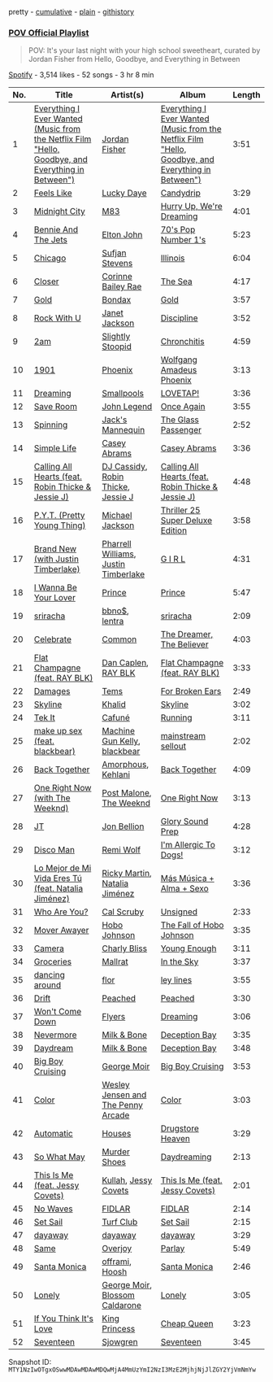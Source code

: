 pretty - [cumulative](/playlists/cumulative/37i9dQZF1DWYAFgmYBmOiv.md) - [plain](/playlists/plain/37i9dQZF1DWYAFgmYBmOiv) - [githistory](https://github.githistory.xyz/mackorone/spotify-playlist-archive/blob/main/playlists/plain/37i9dQZF1DWYAFgmYBmOiv)

### [POV Official Playlist](https://open.spotify.com/playlist/37i9dQZF1DWYAFgmYBmOiv)

> POV: It's your last night with your high school sweetheart, curated by Jordan Fisher from Hello, Goodbye, and Everything in Between

[Spotify](https://open.spotify.com/user/spotify) - 3,514 likes - 52 songs - 3 hr 8 min

| No. | Title | Artist(s) | Album | Length |
|---|---|---|---|---|
| 1 | [Everything I Ever Wanted \(Music from the Netflix Film "Hello, Goodbye, and Everything in Between"\)](https://open.spotify.com/track/7KVbMauvS8b0BbdsgO1VoK) | [Jordan Fisher](https://open.spotify.com/artist/60wslYioiBcxSTInM4nIy2) | [Everything I Ever Wanted \(Music from the Netflix Film "Hello, Goodbye, and Everything in Between"\)](https://open.spotify.com/album/1BCxg9L1D9Q5OZEPtaejEc) | 3:51 |
| 2 | [Feels Like](https://open.spotify.com/track/2Hyaggl5zUVCwGSbJmkOs3) | [Lucky Daye](https://open.spotify.com/artist/5Vuvs6Py2JRU7WiFDVsI7J) | [Candydrip](https://open.spotify.com/album/6eiCnBFhY8yvhLjZzjIsxQ) | 3:29 |
| 3 | [Midnight City](https://open.spotify.com/track/1eyzqe2QqGZUmfcPZtrIyt) | [M83](https://open.spotify.com/artist/63MQldklfxkjYDoUE4Tppz) | [Hurry Up, We're Dreaming](https://open.spotify.com/album/6R0ynY7RF20ofs9GJR5TXR) | 4:01 |
| 4 | [Bennie And The Jets](https://open.spotify.com/track/0LHzd11GIXVmND7TfQnGiy) | [Elton John](https://open.spotify.com/artist/3PhoLpVuITZKcymswpck5b) | [70's Pop Number 1's](https://open.spotify.com/album/5i8kfdER1rHnhzYcQc5KXX) | 5:23 |
| 5 | [Chicago](https://open.spotify.com/track/1yupbrI7ROhigIHpQBevPh) | [Sufjan Stevens](https://open.spotify.com/artist/4MXUO7sVCaFgFjoTI5ox5c) | [Illinois](https://open.spotify.com/album/1pOl0KEC1iQnA6F0XxV4To) | 6:04 |
| 6 | [Closer](https://open.spotify.com/track/4YtsQv4fham2xoPIQ8Ho9Q) | [Corinne Bailey Rae](https://open.spotify.com/artist/29WzbAQtDnBJF09es0uddn) | [The Sea](https://open.spotify.com/album/6BxDGmmHKXvYvvGur0CdTI) | 4:17 |
| 7 | [Gold](https://open.spotify.com/track/5EUlMkyX5kwBp2SFU6PqVi) | [Bondax](https://open.spotify.com/artist/4qobOrZpdUri80gScwsHfs) | [Gold](https://open.spotify.com/album/6lShEmilgF8MaZG0Hjh3du) | 3:57 |
| 8 | [Rock With U](https://open.spotify.com/track/5ZHwIIszkgLcVT3CicIylm) | [Janet Jackson](https://open.spotify.com/artist/4qwGe91Bz9K2T8jXTZ815W) | [Discipline](https://open.spotify.com/album/5hDjUyxqB0g8uwn3M0g9MM) | 3:52 |
| 9 | [2am](https://open.spotify.com/track/4cs6ORX8aKd6rtVdwAnnel) | [Slightly Stoopid](https://open.spotify.com/artist/6MxlVTY6PmY8Nyn16fvxtb) | [Chronchitis](https://open.spotify.com/album/2lKYJFAYLywsVOxLMRoAOe) | 4:59 |
| 10 | [1901](https://open.spotify.com/track/1Ug5wxoHthwxctyWTUMGta) | [Phoenix](https://open.spotify.com/artist/1xU878Z1QtBldR7ru9owdU) | [Wolfgang Amadeus Phoenix](https://open.spotify.com/album/0xG5b9nkWxKc5VTpo6Fq5I) | 3:13 |
| 11 | [Dreaming](https://open.spotify.com/track/6cMswWRv4lAU3mh5lclgCc) | [Smallpools](https://open.spotify.com/artist/4iiQabGKtS2RtTKpVkrVTw) | [LOVETAP!](https://open.spotify.com/album/59xqFRG2IgFTsZtQ73yIp6) | 3:36 |
| 12 | [Save Room](https://open.spotify.com/track/3sTc75CCyIw4FPs6cXkOe7) | [John Legend](https://open.spotify.com/artist/5y2Xq6xcjJb2jVM54GHK3t) | [Once Again](https://open.spotify.com/album/1ZWwFwSKaREGLWxpGiPAoF) | 3:55 |
| 13 | [Spinning](https://open.spotify.com/track/4tS4iYnPEfV6z1EWcvxLcn) | [Jack's Mannequin](https://open.spotify.com/artist/42aeGx2I3uXINpGqC8L0LD) | [The Glass Passenger](https://open.spotify.com/album/4tD242Idl50T7UUn5iz6Hu) | 2:52 |
| 14 | [Simple Life](https://open.spotify.com/track/1uwvhkMMQlnaHQ8wtldM7K) | [Casey Abrams](https://open.spotify.com/artist/1UxNUybRFdtksz3l5HtCEG) | [Casey Abrams](https://open.spotify.com/album/6wq7YT3Nq1Qq5tB6DC8Ok7) | 3:36 |
| 15 | [Calling All Hearts \(feat\. Robin Thicke & Jessie J\)](https://open.spotify.com/track/0YeRxIsv9547EmlsP5wDU2) | [DJ Cassidy](https://open.spotify.com/artist/1xLOb1CC0N70wA28T7Q5uE), [Robin Thicke](https://open.spotify.com/artist/0ZrpamOxcZybMHGg1AYtHP), [Jessie J](https://open.spotify.com/artist/2gsggkzM5R49q6jpPvazou) | [Calling All Hearts \(feat\. Robin Thicke & Jessie J\)](https://open.spotify.com/album/1GaInUv1ODjtrAA04SpUj8) | 4:48 |
| 16 | [P.Y.T\. \(Pretty Young Thing\)](https://open.spotify.com/track/5lA3pwMkBdd24StM90QrNR) | [Michael Jackson](https://open.spotify.com/artist/3fMbdgg4jU18AjLCKBhRSm) | [Thriller 25 Super Deluxe Edition](https://open.spotify.com/album/1C2h7mLntPSeVYciMRTF4a) | 3:58 |
| 17 | [Brand New \(with Justin Timberlake\)](https://open.spotify.com/track/1RUubW9fHtIYwjl588PrhZ) | [Pharrell Williams](https://open.spotify.com/artist/2RdwBSPQiwcmiDo9kixcl8), [Justin Timberlake](https://open.spotify.com/artist/31TPClRtHm23RisEBtV3X7) | [G I R L](https://open.spotify.com/album/0lrmy4pJINsFzycJvttX2W) | 4:31 |
| 18 | [I Wanna Be Your Lover](https://open.spotify.com/track/2XLAzm8bMDSI7MhbRW8nVj) | [Prince](https://open.spotify.com/artist/5a2EaR3hamoenG9rDuVn8j) | [Prince](https://open.spotify.com/album/0j711DtV8bOSMZRCbphtPC) | 5:47 |
| 19 | [sriracha](https://open.spotify.com/track/27uqXX6GcgnvzE2QzNaj4z) | [bbno$](https://open.spotify.com/artist/41X1TR6hrK8Q2ZCpp2EqCz), [lentra](https://open.spotify.com/artist/484bfoveqgHfx2VhNY4zzT) | [sriracha](https://open.spotify.com/album/3VyYyeQnN0mGY8OxiwVveq) | 2:09 |
| 20 | [Celebrate](https://open.spotify.com/track/5sBylVOElekJAsqGT1zYeu) | [Common](https://open.spotify.com/artist/2GHclqNVjqGuiE5mA7BEoc) | [The Dreamer, The Believer](https://open.spotify.com/album/17eQeA5m7DpsZ42mUAGjgG) | 4:03 |
| 21 | [Flat Champagne \(feat\. RAY BLK\)](https://open.spotify.com/track/64EF4txbjf2JzhsWx93oCR) | [Dan Caplen](https://open.spotify.com/artist/2U3FuHYvL3vhkbDAXm24Ep), [RAY BLK](https://open.spotify.com/artist/0CkbPVBpOwwz9NPPglFKyq) | [Flat Champagne \(feat\. RAY BLK\)](https://open.spotify.com/album/04R3kQlGyk4M2qhnQFiTLR) | 3:33 |
| 22 | [Damages](https://open.spotify.com/track/3Xfwu3xtPqmJ4nM4jpBm8O) | [Tems](https://open.spotify.com/artist/687cZJR45JO7jhk1LHIbgq) | [For Broken Ears](https://open.spotify.com/album/2sU8ByeYc5BOBFNDr58CGV) | 2:49 |
| 23 | [Skyline](https://open.spotify.com/track/1QxIFMs4M8qd5cbJJu80v4) | [Khalid](https://open.spotify.com/artist/6LuN9FCkKOj5PcnpouEgny) | [Skyline](https://open.spotify.com/album/7CrDnyaqZVhO6UupmkQiHe) | 3:02 |
| 24 | [Tek It](https://open.spotify.com/track/751srcHf5tUqcEa9pRCQwP) | [Cafuné](https://open.spotify.com/artist/581C5Qwl87TskfBEzuoisu) | [Running](https://open.spotify.com/album/2dEf6lN5qYFQQy3Jd3ScHG) | 3:11 |
| 25 | [make up sex \(feat\. blackbear\)](https://open.spotify.com/track/50eJOxJiGmJ7PBZaTKpje1) | [Machine Gun Kelly](https://open.spotify.com/artist/6TIYQ3jFPwQSRmorSezPxX), [blackbear](https://open.spotify.com/artist/2cFrymmkijnjDg9SS92EPM) | [mainstream sellout](https://open.spotify.com/album/3sKZHtQoq3tPtkXbT8PJAc) | 2:02 |
| 26 | [Back Together](https://open.spotify.com/track/1KoXAHzunI8OY34GwmnIQV) | [Amorphous](https://open.spotify.com/artist/2mvAbMVwkxiZWJXjorKpdK), [Kehlani](https://open.spotify.com/artist/0cGUm45nv7Z6M6qdXYQGTX) | [Back Together](https://open.spotify.com/album/5aW4rl6oNbpoL0LwteyYNH) | 4:09 |
| 27 | [One Right Now \(with The Weeknd\)](https://open.spotify.com/track/00Blm7zeNqgYLPtW6zg8cj) | [Post Malone](https://open.spotify.com/artist/246dkjvS1zLTtiykXe5h60), [The Weeknd](https://open.spotify.com/artist/1Xyo4u8uXC1ZmMpatF05PJ) | [One Right Now](https://open.spotify.com/album/6fgSKdHloRioPrZ9oJC7FH) | 3:13 |
| 28 | [JT](https://open.spotify.com/track/1eftOUoeMO1JkSQQmS6jXF) | [Jon Bellion](https://open.spotify.com/artist/50JJSqHUf2RQ9xsHs0KMHg) | [Glory Sound Prep](https://open.spotify.com/album/59YYObx9wFEFG5zVdlfwvf) | 4:28 |
| 29 | [Disco Man](https://open.spotify.com/track/0T7aTl1t15HKHfwep4nANV) | [Remi Wolf](https://open.spotify.com/artist/0NB5HROxc8dDBXpkIi1v3d) | [I'm Allergic To Dogs!](https://open.spotify.com/album/6fnqjvzov5e9A0wpfhLblj) | 3:12 |
| 30 | [Lo Mejor de Mi Vida Eres Tú \(feat\. Natalia Jiménez\)](https://open.spotify.com/track/2uhaDVmfG7pT94VO5jl2r4) | [Ricky Martin](https://open.spotify.com/artist/7slfeZO9LsJbWgpkIoXBUJ), [Natalia Jiménez](https://open.spotify.com/artist/0j8QSBQZ9MNSGjHr1Vll1R) | [Más Música + Alma + Sexo](https://open.spotify.com/album/0a9o88R6EXFDtbcbdYqKD2) | 3:36 |
| 31 | [Who Are You?](https://open.spotify.com/track/4CvTWDcyTOCDVY4SbXZvqF) | [Cal Scruby](https://open.spotify.com/artist/2wcrc3fjebDRLVdtRUa3pu) | [Unsigned](https://open.spotify.com/album/7yzQttn0wrkF1ivIPyYvq8) | 2:33 |
| 32 | [Mover Awayer](https://open.spotify.com/track/1yyIxshSIfW89EPTW0xkPH) | [Hobo Johnson](https://open.spotify.com/artist/05SdqPzK4m3k1ljK2wrTSP) | [The Fall of Hobo Johnson](https://open.spotify.com/album/3QrkHSj8pBzE1Kwhpnktkw) | 3:35 |
| 33 | [Camera](https://open.spotify.com/track/7eSjpSUNaP55QMwPY2C7fb) | [Charly Bliss](https://open.spotify.com/artist/7axA2bNeZsae6t2mgxoSFh) | [Young Enough](https://open.spotify.com/album/1r4TaIR9nZHCM2umwoEiWB) | 3:11 |
| 34 | [Groceries](https://open.spotify.com/track/3II5NhDhjzIessLfaSjPQn) | [Mallrat](https://open.spotify.com/artist/4OSArit7O2Jaj4mgf3YN7A) | [In the Sky](https://open.spotify.com/album/0WuS7pRWpHnsSjOqizOZix) | 3:37 |
| 35 | [dancing around](https://open.spotify.com/track/5UAOuU3YK9xo76vtrhyDng) | [flor](https://open.spotify.com/artist/0szWPxzzE8DVEfXFRCLBUb) | [ley lines](https://open.spotify.com/album/0gSkJ8vX0yW1mkNKORxhMP) | 3:55 |
| 36 | [Drift](https://open.spotify.com/track/1bJulrRtEET3KyjpYpaAlX) | [Peached](https://open.spotify.com/artist/7ihtWddopw2KlLH90xZQiL) | [Peached](https://open.spotify.com/album/1JXoCmmLYvbifDmKOOneYM) | 3:30 |
| 37 | [Won't Come Down](https://open.spotify.com/track/13ZgxPhiygvQBknfoYiUze) | [Flyers](https://open.spotify.com/artist/5CWnjPFhtLWbquaXL25zZI) | [Dreaming](https://open.spotify.com/album/2DyFATyLL55DlX2KrcYs5q) | 3:06 |
| 38 | [Nevermore](https://open.spotify.com/track/4dvLOP9XOBUgrWAnHMJf8m) | [Milk & Bone](https://open.spotify.com/artist/4fmvA5uVlZUNsje29D1PaW) | [Deception Bay](https://open.spotify.com/album/32lqkV59tbtXqcQeyasTmO) | 3:35 |
| 39 | [Daydream](https://open.spotify.com/track/7JcOhztbr6Qvhycgyx0Ea9) | [Milk & Bone](https://open.spotify.com/artist/4fmvA5uVlZUNsje29D1PaW) | [Deception Bay](https://open.spotify.com/album/32lqkV59tbtXqcQeyasTmO) | 3:48 |
| 40 | [Big Boy Cruising](https://open.spotify.com/track/27utWLwggttKhJlO6AdtBd) | [George Moir](https://open.spotify.com/artist/6eNGoUHSDYfXSy5SvnN1Uu) | [Big Boy Cruising](https://open.spotify.com/album/7LFYlpx3ROVKEBv0c0Drv5) | 3:53 |
| 41 | [Color](https://open.spotify.com/track/36YKPVpGJLog8bBNxZBU0R) | [Wesley Jensen and The Penny Arcade](https://open.spotify.com/artist/0cV24KE5pjnmbOIppvJcrB) | [Color](https://open.spotify.com/album/3RSTnNpRQfdtojosSLXk6D) | 3:03 |
| 42 | [Automatic](https://open.spotify.com/track/2Nghjyjd1l1p21oQ4ywk7t) | [Houses](https://open.spotify.com/artist/648kpaANsUr1HABoE4mkPw) | [Drugstore Heaven](https://open.spotify.com/album/22LWHEt5nZlH8ZTo0YywgC) | 3:29 |
| 43 | [So What May](https://open.spotify.com/track/2eOHmqUR5kAQgsdXGaiuE9) | [Murder Shoes](https://open.spotify.com/artist/4FXp4FyUoIzswFB81ODLwd) | [Daydreaming](https://open.spotify.com/album/1Y7pOuTbF47Qr4slUDkeEP) | 2:13 |
| 44 | [This Is Me \(feat\. Jessy Covets\)](https://open.spotify.com/track/5mv0TsYJhzFxWQXic7E8Yi) | [Kullah](https://open.spotify.com/artist/71nUJL5kr5jSwp3KoydxwW), [Jessy Covets](https://open.spotify.com/artist/0e35qB87R4rgIfDysLHzAV) | [This Is Me \(feat\. Jessy Covets\)](https://open.spotify.com/album/1lPjiIJLzrs3QKOqGtesQe) | 2:01 |
| 45 | [No Waves](https://open.spotify.com/track/5vw6mb5UUdA3vVQfcFN8yA) | [FIDLAR](https://open.spotify.com/artist/3P6duIn7oHeiBACZfYeNud) | [FIDLAR](https://open.spotify.com/album/33D9P5ywquFzDqx30JxCxs) | 2:14 |
| 46 | [Set Sail](https://open.spotify.com/track/0VuFPUbrZXZX5eX0fFqIZV) | [Turf Club](https://open.spotify.com/artist/6N1cMPOKUEJfPv56YWM7y9) | [Set Sail](https://open.spotify.com/album/78JSYJrcVfje0FCciktQt2) | 2:15 |
| 47 | [dayaway](https://open.spotify.com/track/6Fk8wkBXvJdjf6A2vcEZJa) | [dayaway](https://open.spotify.com/artist/6doiARNekKDdYtgBXIE5tX) | [dayaway](https://open.spotify.com/album/45bxPNY3YTYkQCvRjml7pn) | 3:29 |
| 48 | [Same](https://open.spotify.com/track/15mRefIoRl2MGerbnNCZ9h) | [Overjoy](https://open.spotify.com/artist/5lEEsvqAnhjSr3p6jlbDwN) | [Parlay](https://open.spotify.com/album/1CH57K0bDqw8RaXiyMVGtG) | 5:49 |
| 49 | [Santa Monica](https://open.spotify.com/track/5R4LHqbN7o4h4hIPKN5SCE) | [offrami](https://open.spotify.com/artist/733pYGuQ9xwCh15uK2VWT1), [Hoosh](https://open.spotify.com/artist/451QYarjabz09nL2SSufeV) | [Santa Monica](https://open.spotify.com/album/4Tjv9KvSUIDKhDNtG1t4zm) | 2:46 |
| 50 | [Lonely](https://open.spotify.com/track/4FnSCrqa0lzbJUF1TRoCkQ) | [George Moir](https://open.spotify.com/artist/6eNGoUHSDYfXSy5SvnN1Uu), [Blossom Caldarone](https://open.spotify.com/artist/0BrUMx34x84azYCP7QvEU0) | [Lonely](https://open.spotify.com/album/7JYEia78Au9reCguu5Kjmn) | 3:05 |
| 51 | [If You Think It's Love](https://open.spotify.com/track/3iiL6merNpFNX1bny9sfvM) | [King Princess](https://open.spotify.com/artist/6beUvFUlKliUYJdLOXNj9C) | [Cheap Queen](https://open.spotify.com/album/00uqjqwLruO346z3cNlNqG) | 3:23 |
| 52 | [Seventeen](https://open.spotify.com/track/4gsR34XSIE2fUY4odwZqym) | [Sjowgren](https://open.spotify.com/artist/32Ko3nL0210QAt14S3Rs4Y) | [Seventeen](https://open.spotify.com/album/4BrJEabBSw59bwSjKZl25p) | 3:45 |

Snapshot ID: `MTY1NzIwOTgxOSwwMDAwMDAwMDQwMjA4MmUzYmI2NzI3MzE2MjhjNjJlZGY2YjVmNmYw`
